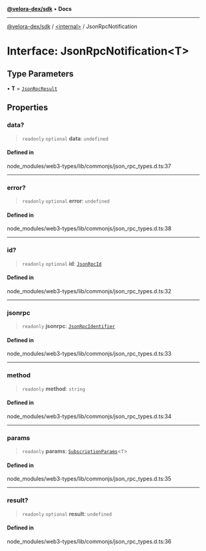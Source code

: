 [**@velora-dex/sdk**](../../README.md) • **Docs**

***

[@velora-dex/sdk](../../globals.md) / [\<internal\>](../README.md) / JsonRpcNotification

# Interface: JsonRpcNotification\<T\>

## Type Parameters

• **T** = [`JsonRpcResult`](../type-aliases/JsonRpcResult.md)

## Properties

### data?

> `readonly` `optional` **data**: `undefined`

#### Defined in

node\_modules/web3-types/lib/commonjs/json\_rpc\_types.d.ts:37

***

### error?

> `readonly` `optional` **error**: `undefined`

#### Defined in

node\_modules/web3-types/lib/commonjs/json\_rpc\_types.d.ts:38

***

### id?

> `readonly` `optional` **id**: [`JsonRpcId`](../type-aliases/JsonRpcId.md)

#### Defined in

node\_modules/web3-types/lib/commonjs/json\_rpc\_types.d.ts:32

***

### jsonrpc

> `readonly` **jsonrpc**: [`JsonRpcIdentifier`](../namespaces/home_velenir-gnx570_Projects_Paraswap_paraswap-sdk_node_modules_web3-types_lib_commonjs_index/type-aliases/JsonRpcIdentifier.md)

#### Defined in

node\_modules/web3-types/lib/commonjs/json\_rpc\_types.d.ts:33

***

### method

> `readonly` **method**: `string`

#### Defined in

node\_modules/web3-types/lib/commonjs/json\_rpc\_types.d.ts:34

***

### params

> `readonly` **params**: [`SubscriptionParams`](../namespaces/home_velenir-gnx570_Projects_Paraswap_paraswap-sdk_node_modules_web3-types_lib_commonjs_index/interfaces/SubscriptionParams.md)\<`T`\>

#### Defined in

node\_modules/web3-types/lib/commonjs/json\_rpc\_types.d.ts:35

***

### result?

> `readonly` `optional` **result**: `undefined`

#### Defined in

node\_modules/web3-types/lib/commonjs/json\_rpc\_types.d.ts:36
